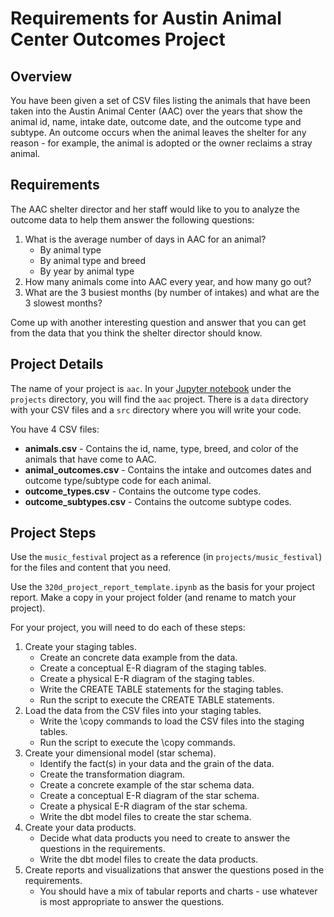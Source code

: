 # Requirements for Austin Animal Center Outcomes Project

## Overview
You have been given a set of CSV files listing the animals that have been taken into the Austin
Animal Center (AAC) over the years that show the animal id, name, intake date, outcome date, and the
outcome type and subtype. An outcome occurs when the animal leaves the shelter for any reason -
for example, the animal is adopted or the owner reclaims a stray animal.

## Requirements
The AAC shelter director and her staff would like to you to analyze the outcome data to help them
answer the following questions:

1. What is the average number of days in AAC for an animal? 
   * By animal type 
   * By animal type and breed
   * By year by animal type
2. How many animals come into AAC every year, and how many go out? 
3. What are the 3 busiest months (by number of intakes) and what are the 3 slowest months?

Come up with another interesting question and answer that you can get from the data that you think 
the shelter director should know.

## Project Details
The name of your project is `aac`. In your [Jupyter notebook](https://notebook.dei320.net) under the
`projects` directory, you will find the `aac` project. There is a `data` directory with your CSV 
files and a `src` directory where you will write your code.

You have 4 CSV files:
* **animals.csv** - Contains the id, name, type, breed, and color of the animals that have come to AAC.
* **animal_outcomes.csv** - Contains the intake and outcomes dates and outcome type/subtype code for each animal.
* **outcome_types.csv** - Contains the outcome type codes.
* **outcome_subtypes.csv** - Contains the outcome subtype codes.

## Project Steps
Use the `music_festival` project as a reference (in `projects/music_festival`) for the files and content that you need.

Use the `320d_project_report_template.ipynb` as the basis for your project report. Make a copy in your project folder (and rename to match your project).

For your project, you will need to do each of these steps:
1. Create your staging tables.
   * Create an concrete data example from the data.
   * Create a conceptual E-R diagram of the staging tables.
   * Create a physical E-R diagram of the staging tables.
   * Write the CREATE TABLE statements for the staging tables.
   * Run the script to execute the CREATE TABLE statements. 
2. Load the data from the CSV files into your staging tables.
   * Write the \copy commands to load the CSV files into the staging tables.
   * Run the script to execute the \copy commands.
3. Create your dimensional model (star schema).
   * Identify the fact(s) in your data and the grain of the data.
   * Create the transformation diagram.
   * Create a concrete example of the star schema data.
   * Create a conceptual E-R diagram of the star schema.
   * Create a physical E-R diagram of the star schema.
   * Write the dbt model files to create the star schema.
4. Create your data products.
   * Decide what data products you need to create to answer the questions in the requirements.
   * Write the dbt model files to create the data products.
5. Create reports and visualizations that answer the questions posed in the requirements.
   * You should have a mix of tabular reports and charts - use whatever is most appropriate to answer the questions.
